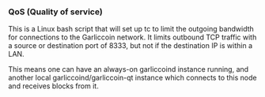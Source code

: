 ### QoS (Quality of service) ###

This is a Linux bash script that will set up tc to limit the outgoing bandwidth for connections to the Garliccoin network. It limits outbound TCP traffic with a source or destination port of 8333, but not if the destination IP is within a LAN.

This means one can have an always-on garliccoind instance running, and another local garliccoind/garliccoin-qt instance which connects to this node and receives blocks from it.

